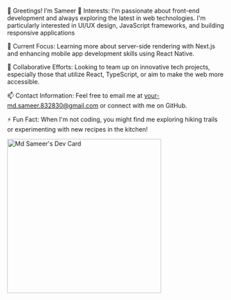 👋 Greetings! I’m Sameer 
👀 Interests: I’m passionate about front-end development and always exploring the latest in web technologies. I'm particularly interested in UI/UX design, JavaScript frameworks, and building responsive applications

🌱 Current Focus: Learning more about server-side rendering with Next.js and enhancing mobile app development skills using React Native.

💞️ Collaborative Efforts: Looking to team up on innovative tech projects, especially those that utilize React, TypeScript, or aim to make the web more accessible.

📫 Contact Information: Feel free to email me at your-md.sameer.832830@gmail.com or connect with me on GitHub.

⚡ Fun Fact: When I'm not coding, you might find me exploring hiking trails or experimenting with new recipes in the kitchen!

<!---
md-sameer1/md-sameer1 is a ✨ special ✨ repository because its `README.md` (this file) appears on your GitHub profile.
You can click the Preview link to take a look at your changes.
--->
<a href="https://app.daily.dev/sam_7857"><img src="https://api.daily.dev/devcards/v2/ryw8b20QquidAGSjlI9oJ.png?r=vrt&type=default" width="356" alt="Md Sameer's Dev Card"/></a>

